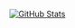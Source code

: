 [![GitHub Stats](https://github-readme-streak-stats.herokuapp.com/?user=jp6rt)]([https://git.io/streak-stats](https://github-readme-streak-stats.herokuapp.com/?user=jp6rt))
